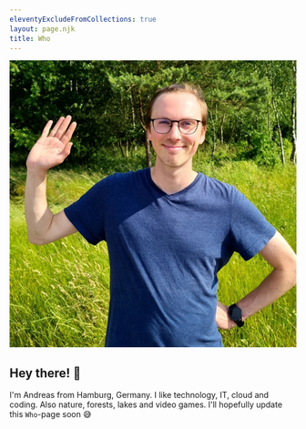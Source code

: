 ```yaml
---
eleventyExcludeFromCollections: true
layout: page.njk
title: Who
---
```


![Hey there](/assets/images/hi-there.jpg "Hey there! 👋")

## Hey there! 👋

I'm Andreas from Hamburg, Germany. I like technology, IT, cloud and coding. Also nature, forests, lakes and video games.
I'll hopefully update this `Who`-page soon 😅
